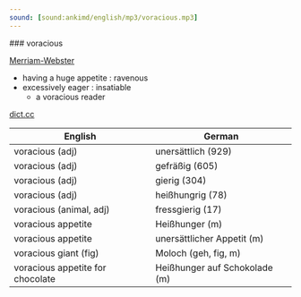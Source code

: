 ```yaml
---
sound: [sound:ankimd/english/mp3/voracious.mp3]
---
```


\### voracious

[Merriam-Webster](https://www.merriam-webster.com/dictionary/voracious)

- having a huge appetite : ravenous
- excessively eager : insatiable
    - a voracious reader

[dict.cc](https://www.dict.cc/voracious)

| English        | German       |
| -------------- | ------------ |
| voracious (adj) | unersättlich (929) |
| voracious (adj) | gefräßig (605) |
| voracious (adj) | gierig (304) |
| voracious (adj) | heißhungrig (78) |
| voracious (animal, adj) | fressgierig (17) |
| voracious appetite | Heißhunger (m) |
| voracious appetite | unersättlicher Appetit (m) |
| voracious giant (fig) | Moloch (geh, fig, m) |
| voracious appetite for chocolate | Heißhunger auf Schokolade (m) |
